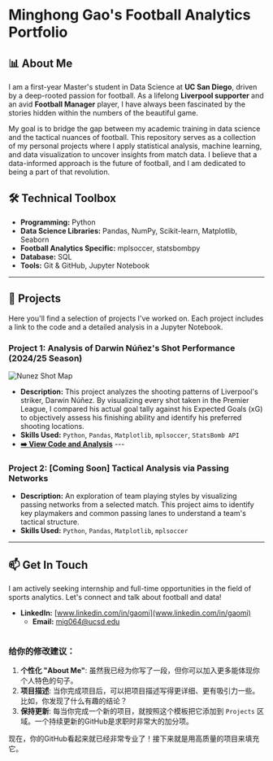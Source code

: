 # Minghong Gao's Football Analytics Portfolio

## 📊 About Me

I am a first-year Master's student in Data Science at **UC San Diego**, driven by a deep-rooted passion for football. As a lifelong **Liverpool supporter** and an avid **Football Manager** player, I have always been fascinated by the stories hidden within the numbers of the beautiful game.

My goal is to bridge the gap between my academic training in data science and the tactical nuances of football. This repository serves as a collection of my personal projects where I apply statistical analysis, machine learning, and data visualization to uncover insights from match data. I believe that a data-informed approach is the future of football, and I am dedicated to being a part of that revolution.

## 🛠️ Technical Toolbox

* **Programming:** Python
* **Data Science Libraries:** Pandas, NumPy, Scikit-learn, Matplotlib, Seaborn
* **Football Analytics Specific:** mplsoccer, statsbombpy
* **Database:** SQL
* **Tools:** Git & GitHub, Jupyter Notebook

---

## 🚀 Projects

Here you'll find a selection of projects I've worked on. Each project includes a link to the code and a detailed analysis in a Jupyter Notebook.

### Project 1: Analysis of Darwin Núñez's Shot Performance (2024/25 Season)

![Nunez Shot Map](path/to/your/nunez_shot_map.png)

* **Description:** This project analyzes the shooting patterns of Liverpool's striker, Darwin Núñez. By visualizing every shot taken in the Premier League, I compared his actual goal tally against his Expected Goals (xG) to objectively assess his finishing ability and identify his preferred shooting locations.
* **Skills Used:** `Python`, `Pandas`, `Matplotlib`, `mplsoccer`, `StatsBomb API`
* **[➡️ View Code and Analysis](./Nunez_Shot_Analysis.ipynb)** ---

### Project 2: [Coming Soon] Tactical Analysis via Passing Networks

* **Description:** An exploration of team playing styles by visualizing passing networks from a selected match. This project aims to identify key playmakers and common passing lanes to understand a team's tactical structure.
* **Skills Used:** `Python`, `Pandas`, `Matplotlib`, `mplsoccer`

---

## 📫 Get In Touch

I am actively seeking internship and full-time opportunities in the field of sports analytics. Let's connect and talk about football and data!

* **LinkedIn:** [www.linkedin.com/in/gaomi](www.linkedin.com/in/gaomi) 
    * **Email:** [mig064@ucsd.edu](mailto:mig064@ucsd.edu) 
    ````

### **给你的修改建议：**

1.  **个性化 "About Me"**: 虽然我已经为你写了一段，但你可以加入更多能体现你个人特色的句子。
2.  **项目描述**: 当你完成项目后，可以把项目描述写得更详细、更有吸引力一些。比如，你发现了什么有趣的结论？
3.  **保持更新**: 每当你完成一个新的项目，就按照这个模板把它添加到 `Projects` 区域。一个持续更新的GitHub是求职时非常大的加分项。

现在，你的GitHub看起来就已经非常专业了！接下来就是用高质量的项目来填充它。
